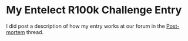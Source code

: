 My Entelect R100k Challenge Entry
=================================



I did post a description of how my entry works at our forum in
the [Post-mortem](https://groups.google.com/forum/?hl=en-GB#!topic/entelect-r100k-challenge/qXjGNaqJQ9g)
thread.


